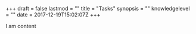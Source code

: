+++
draft = false
lastmod = ""
title = "Tasks"
synopsis = ""
knowledgelevel = ""
date = 2017-12-19T15:02:07Z
+++

I am content
